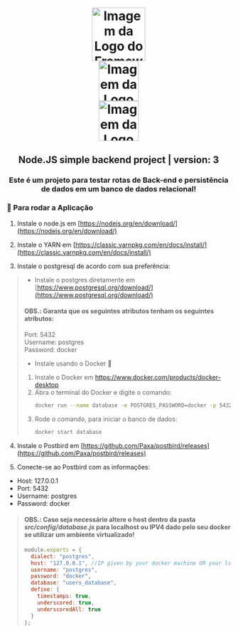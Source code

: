 <h1 align="center">
  <img alt="Imagem da Logo do Framework node.js" src="https://cdn.pixabay.com/photo/2015/04/23/17/41/node-js-736399_1280.png" height="120" />
  <br />
  <img alt="Imagem da Logo do Framework express.js" src="https://upload.wikimedia.org/wikipedia/commons/6/64/Expressjs.png" height="90" />
  <br />
  <img alt="Imagem da Logo do Framework express.js" src="https://upload.wikimedia.org/wikipedia/commons/thumb/2/29/Postgresql_elephant.svg/1200px-Postgresql_elephant.svg.png" height="90" />
</h1>
<h2 align="center">Node.JS simple backend project | version: 3</h2>

<h3 align="center">Este é um projeto para testar rotas de Back-end e persistência de dados em um banco de dados relacional!</h3>

### :ferris_wheel: Para rodar a Aplicação
  
1.  Instale o node.js em [https://nodejs.org/en/download/](https://nodejs.org/en/download/)

2.  Instale o YARN em [https://classic.yarnpkg.com/en/docs/install/](https://classic.yarnpkg.com/en/docs/install/)

3. Instale o postgresql de acordo com sua preferência:

>  -  Instale o postgres diretamente em [https://www.postgresql.org/download/](https://www.postgresql.org/download/)
>  #### OBS.: Garanta que os seguintes atributos tenham os seguintes atributos:
>  Port: 5432 <br />
>  Username: postgres <br />
>  Password: docker
>  -  Instale usando o Docker :whale:
>  1.  Instale o Docker em https://www.docker.com/products/docker-desktop
>  2.  Abra o terminal do Docker e digite o comando:
>      ```bash
>      docker run --name database -e POSTGRES_PASSWORD=docker -p 5432:5432 -d postgres
>      ```
>  3.  Rode o comando, para iniciar o banco de dados:
>      ```bash
>      docker start database
>      ```
4.  Instale o Postbird em [https://github.com/Paxa/postbird/releases](https://github.com/Paxa/postbird/releases)

5.  Conecte-se ao Postbird com as informações:
  -  Host: 127.0.0.1
  -  Port: 5432
  -  Username: postgres
  -  Password: docker
  
>  #### OBS.: Caso seja necessário altere o host dentro da pasta *src/config/database.js* para localhost ou IPV4 dado pelo seu docker se utilizar um ambiente virtualizado!
>  ```javascript
>  module.exports = {
>    dialect: "postgres",
>    host: "127.0.0.1", //IP given by your docker machine OR your localhost
>    username: "postgres",
>    password: "docker",
>    database: "users_database",
>    define: {
>      timestamps: true,
>      underscored: true,
>      underscoredAll: true
>    }
>  };
>  ```
